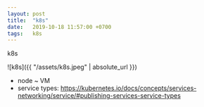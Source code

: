 ```yaml
---
layout: post
title:  "k8s"
date:   2019-10-18 11:57:00 +0700
tags:   k8s
---
```


k8s

![k8s]({{ "/assets/k8s.jpeg" | absolute_url }})

- node ~ VM
- service types: https://kubernetes.io/docs/concepts/services-networking/service/#publishing-services-service-types

